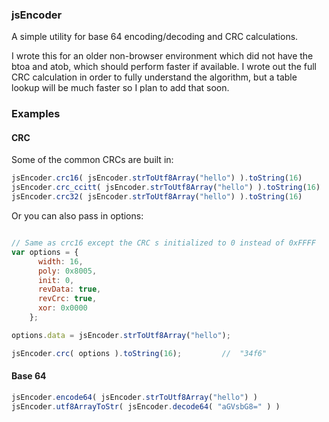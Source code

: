 ### jsEncoder

A simple utility for base 64 encoding/decoding and CRC calculations.

I wrote this for an older non-browser environment which did not have the btoa and atob, which should perform faster if available. I wrote out the full CRC calculation in order to fully understand the algorithm, but a table lookup will be much faster so I plan to add that soon.

### Examples

#### CRC

Some of the common CRCs are built in:

```javascript
jsEncoder.crc16( jsEncoder.strToUtf8Array("hello") ).toString(16)         //  "34f6"
jsEncoder.crc_ccitt( jsEncoder.strToUtf8Array("hello") ).toString(16)     //  "d26e"
jsEncoder.crc32( jsEncoder.strToUtf8Array("hello") ).toString(16)         //  "3610a686"
```

Or you can also pass in options:

```javascript

// Same as crc16 except the CRC s initialized to 0 instead of 0xFFFF
var options = {
      width: 16,
      poly: 0x8005,
      init: 0,
      revData: true,
      revCrc: true,
      xor: 0x0000
    };

options.data = jsEncoder.strToUtf8Array("hello");

jsEncoder.crc( options ).toString(16);         //  "34f6"

```

#### Base 64

```javascript
jsEncoder.encode64( jsEncoder.strToUtf8Array("hello") )                   //  "aGVsbG8="
jsEncoder.utf8ArrayToStr( jsEncoder.decode64( "aGVsbG8=" ) )              //  "hello"
```
